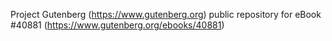 Project Gutenberg (https://www.gutenberg.org) public repository for eBook #40881 (https://www.gutenberg.org/ebooks/40881)
